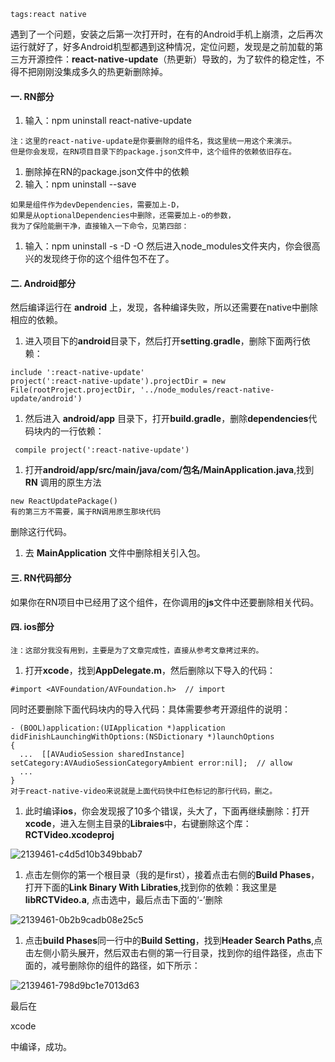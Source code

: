 ```
tags:react native
```
遇到了一个问题，安装之后第一次打开时，在有的Android手机上崩溃，之后再次运行就好了，好多Android机型都遇到这种情况，定位问题，发现是之前加载的第三方开源控件：**react-native-update**（热更新）导致的，为了软件的稳定性，不得不把刚刚没集成多久的热更新删除掉。
<!--more-->
#### 一. RN部分

1. 输入：npm uninstall react-native-update

```
注：这里的react-native-update是你要删除的组件名，我这里统一用这个来演示。
但是你会发现，在RN项目目录下的package.json文件中，这个组件的依赖依旧存在。
```

1. 删除掉在RN的package.json文件中的依赖
2. 输入：npm uninstall --save

```
如果是组件作为devDependencies，需要加上-D，
如果是从optionalDependencies中删除，还需要加上-o的参数，
我为了保险能删干净，直接输入一下命令，见第四部：
```

1. 输入：npm uninstall -s -D -O
    然后进入node_modules文件夹内，你会很高兴的发现终于你的这个组件包不在了。

#### 二. Android部分

然后编译运行在 **android** 上，发现，各种编译失败，所以还需要在native中删除相应的依赖。

1. 进入项目下的**android**目录下，然后打开**setting.gradle**，删除下面两行依赖：

```react
include ':react-native-update'
project(':react-native-update').projectDir = new File(rootProject.projectDir, '../node_modules/react-native-update/android')
```

1. 然后进入 **android/app** 目录下，打开**build.gradle**，删除**dependencies**代码块内的一行依赖：

```
 compile project(':react-native-update')
```

1. 打开**android/app/src/main/java/com/包名/MainApplication.java**,找到 **RN** 调用的原生方法

```
new ReactUpdatePackage()
有的第三方不需要，属于RN调用原生那块代码
```

删除这行代码。

1. 去 **MainApplication** 文件中删除相关引入包。

#### 三. RN代码部分

如果你在RN项目中已经用了这个组件，在你调用的**js**文件中还要删除相关代码。

#### 四. ios部分

```
注：这部分我没有用到，主要是为了文章完成性，直接从参考文章拷过来的。
```

1. 打开**xcode**，找到**AppDelegate.m**，然后删除以下导入的代码：

```
#import <AVFoundation/AVFoundation.h>  // import
```

同时还要删除下面代码块内的导入代码：具体需要参考开源组件的说明：

```
- (BOOL)application:(UIApplication *)application didFinishLaunchingWithOptions:(NSDictionary *)launchOptions
{
  ...  [[AVAudioSession sharedInstance] setCategory:AVAudioSessionCategoryAmbient error:nil];  // allow
  ...
}
对于react-native-video来说就是上面代码快中红色标记的那行代码，删之。
```

1. 此时编译**ios**，你会发现报了10多个错误，头大了，下面再继续删除：打开**xcode**，进入左侧主目录的**Libraies**中，右键删除这个库：**RCTVideo.xcodeproj** 

![2139461-c4d5d10b349bbab7](https://ws3.sinaimg.cn/large/006tNbRwly1fvmw1o4w6aj31kw0t2dmp.jpg)



1. 点击左侧你的第一个根目录（我的是first），接着点击右侧的**Build Phases**，打开下面的**Link Binary With Libraties**,找到你的依赖：我这里是**libRCTVideo.a**, 点击选中，最后点击下面的‘-’删除



![2139461-0b2b9cadb08e25c5](https://ws4.sinaimg.cn/large/006tNbRwly1fvmw0xd9rej31kw0sial4.jpg)

1. 点击**build Phases**同一行中的**Build Setting**，找到**Header Search Paths**,点击左侧小箭头展开，然后双击右侧的第一行目录，找到你的组件路径，点击下面的，减号删除你的组件的路径，如下所示：



![2139461-798d9bc1e7013d63](https://ws2.sinaimg.cn/large/006tNbRwly1fvmw4kdh8rj31dg13047j.jpg)





 最后在

xcode

中编译，成功。